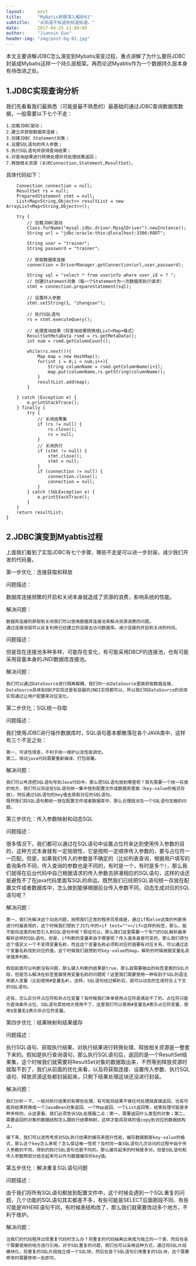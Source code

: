 ```yaml
---
layout:     post
title:      "MyBatis原理深入解析01"
subtitle:   "从知道不知道到知道知道。"
date:       2017-04-25 11:00:00
author:     "Jianxin Guo"
header-img: "img/post-bg-01.jpg"
---
```



本文主要讲解JDBC怎么演变到Mybatis渐变过程，重点讲解了为什么要将JDBC封装成Mybatis这样一个持久层框架。再而论述Myabtis作为一个数据持久层本身有待改进之处。

<h2 class="section-heading">1.JDBC实现查询分析</h2>
我们先看看我们最熟悉（可能是最不熟悉的）最基础的通过JDBC查询数据库数据，一般需要以下七个不走：

```
1.加载JDBC驱动；
2.建立并获取数据库连接；
3.创建JDBC Statement对象；
4.设置SQL语句的传入参数；
5.执行SQL语句并获得查询结果；
6.对查询结果进行转换处理并将处理结果返回；
7.释放相关资源（关闭Connection,Statement,ResultSet）。
```

具体代码如下：

```public static List<Map<String,Object>> queryForList(){  
    Connection connection = null;  
    ResultSet rs = null;  
    PreparedStatement stmt = null;  
    List<Map<String,Object>> resultList = new ArrayList<Map<String,Object>>();  

    try {  
        // 加载JDBC驱动  
        Class.forName("mysql.jdbc.driver.MysqlDriver").newInstance();  
        String url = "jdbc:oracle:thin:@localhost:3306:ROOT";  

        String user = "trainer";   
        String password = "trainer";   

        // 获取数据库连接  
        connection = DriverManager.getConnection(url,user,password);   

        String sql = "select * from userinfo where user_id = ? ";  
        // 创建Statement对象（每一个Statement为一次数据库执行请求）  
        stmt = connection.prepareStatement(sql);  

        // 设置传入参数  
        stmt.setString(1, "zhangsan");  

        // 执行SQL语句  
        rs = stmt.executeQuery();  

        // 处理查询结果（将查询结果转换成List<Map>格式）  
        ResultSetMetaData rsmd = rs.getMetaData();  
        int num = rsmd.getColumnCount();  

        while(rs.next()){  
            Map map = new HashMap();  
            for(int i = 0;i < num;i++){  
                String columnName = rsmd.getColumnName(i+1);  
                map.put(columnName,rs.getString(columnName));  
            }  
            resultList.add(map);  
        }  

    } catch (Exception e) {  
        e.printStackTrace();  
    } finally {  
        try {  
            // 关闭结果集  
            if (rs != null) {  
                rs.close();  
                rs = null;  
            }  
            // 关闭执行  
            if (stmt != null) {  
                stmt.close();  
                stmt = null;  
            }  
            if (connection != null) {  
                connection.close();  
                connection = null;  
            }  
        } catch (SQLException e) {  
            e.printStackTrace();  
        }  
    }        
    return resultList;  
}
```

<h2 class="section-heading">2.JDBC演变到Myabtis过程</h2>
上面我们看到了实现JDBC有七个步骤，哪些不走是可以进一步封装，减少我们开发的代码量。

第一步优化：连接获取和释放

问题描述：

数据库连接频繁的开启和关闭本身就造成了资源的浪费，影响系统的性能。
        
解决问题：

```
数据库连接的获取和关闭我们可以使用数据库连接池来解决资源浪费的问题。
通过连接池就可以反复利用已经建立的连接去访问数据库。减少连接的开启和关闭的时间。
```

问题描述：

但是现在连接池多种多样，可能存在变化，有可能采用DBCP的连接池，也有可能采用容量本身的JNDI数据库连接池。
        
解决问题：

```
我们可以通过DataSource进行隔离解耦，我们同一从DataSource里面获取数据连接，DataSource具体有DBCP实现还是有容器的JNDI实现都可以，所以我们将DataSource的具体实现通过让用户配置来对应变化。
```

第二步优化：SQL统一存取

问题描述：

我们使用JDBC进行操作数据库时，SQL语句基本都散落在各个JAVA类中，这样有三个不足之处：
```
第一，可读性很差，不利于统一维护以及性能调优。
第二，改动java代码需要重新编译、打包部署。
```

解决问题：

```
我们可以考虑把SQL语句写到Java代码中，那么把SQL语句放到哪里呢？首先需要一个统一存放的地方，我们可以将这些SQL语句统一集中放到配置文件或数据库里面（key-value的格式存放）。然后通过SQL语句的key值去获取对应的SQL语句。
既然我们将SQL语句都统一放在配置文件或者数据库中，那么合理就涉及一个SQL语句加载的问题。
```

第三步优化：传入参数映射和动态SQL

问题描述：

很多情况下，我们都可以通过在SQL语句中设置占位符来达到使用传入参数的目的，这种方式本身就有一定局限性，它是按照一定顺序传入参数的，要与占位符一一匹配。但是，如果我们传入的参数是不确定的（比如列表查询，根据用户填写的查询条件不同，传入查询的参数也是不同的，有时是一个，有时是多个），那么我们就得在后台代码中自己根据请求的传入参数去拼凑相应的SQL语句，这样的话还是避免不了在java代码里面写SQL的命运。既然我们已经把SQL语句统一存放在配置文件或者数据库中，怎么做到能够根据前台传入参数不同，动态生成对应的SQL语句呢？

解决问题：

```
第一，我们先解决这个动态问题，按照我们正常的程序员思维是，通过if和else这类的判断来进行时最直观的，这个时候我们想到了JSTL中的<if test=""></if>这样的标签，那么，能不能将这类的标签引入到SQL语句中呢？假设可以，那么我们这里需要一个专门的SQL解析器来解析这样的SQL语句，但是，if判断的变量来自于哪里呢？传入值本身是可变的，那么我们得为这个值定义一个不变得变量名称，而且这个变量名称必须和对应的值要有对应关系，可以通过这个变量名称找到对应的值，这个时候我们就想到可key-value的map。解析的时候根据变量名具体值来判断。

假如前面可以判断没有问题，那么键入判断的结果是true，那么就需要输出的标签里面的SQL片段，但是怎么解决在标签里面使用变量名称的问题呢？这里我们需要使用一种有别于SQL的语法来嵌入变量（比如使用#变量名#）。这样，SQL语句经过解析后，就可以动态的生成符合上下文的SQL语句。

还有，怎么区分开占位符和非占位变量？有时候我们单单使用占位符是满足不了的，占位符只能为查询条件占位，SQL语句其他地方使用不了，这里我们可以使用#变量名#表示占位符变量，使用$变量名$表示非占位符变量。
```

第四步优化：结果映射和结果缓存

问题描述：

执行SQL语句、获取执行结果、对执行结果进行转换处理、释放相关资源是一整套下来的。假如是执行查询语句，那么执行SQL语句后，返回的是一个ResultSet结果集，这个时候我们就需要将ResultSet对象的数据取出来，不然等到释放资源时就取不到了，我们从前面的优化来看，以及将获取连接、设置传入参数、执行SQL语句、释放资源这些都封装起来，只剩下结果处理这块还没进行封装。

解决问题：

```
我们分析一下，一般对执行结果的有哪些处理，有可能将结果不做任何处理就直接返回，也有可能将结果转换成一个JavaBean对象返回、一个Map返回、一个List返回等，结果处理可能是多种多样的。从这里看，我们必须告诉SQL处理器二点：第一，需要返回什么类型的对象；第二，需要返回的对象的数据结构怎么跟执行结果映射，这样才能将具体的值copy到对应的数据结构上。

接下来，我们可以进而考虑对SQL执行结果的缓存来提升性能，缓存数据都是key-value的格式，那么这个key怎么来呢？怎么保证唯一性呢？及时同一条SQL语句几次访问的过程中由于传入参数的不同，得到的执行SQL语句也是不同的。那么缓存起来的时候是多对。但是SQL语句和传入参数两部分结合起来可以作为数据缓存的key值。
```

第五步优化：解决重复SQL语句问题

问题描述：

由于我们将所有SQL语句都放到配置文件中，这个时候会遇到一个SQL重复的问题，几个功能的SQL语句其实都差不多，有些可能是SELECT后面那段不同、有些可能是WHERE语句不同，有时候表结构改了，那么我们就需要改动多个地方，不利于维护。

解决问题：

```
当我们的代码程序出现重复代码时怎么办？将重复的代码抽离出来成为独立的一个类，然后在各个需要使用的地方进行引用。对于SQL重复的问题，我们也可以采用这种方式，通过将SQL片段模块化，将重复的SQL片段独立成一个SQL快，然后在各个SQL语句引用重复的SQL块，这个需要修改时需要修改一处即可。
```



